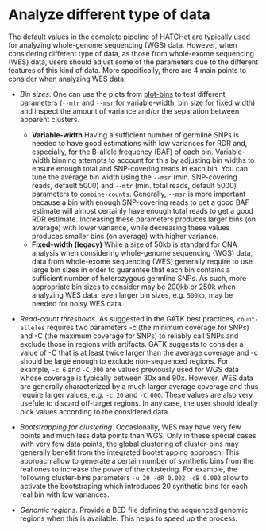 # Analyze different type of data

The default values in the complete pipeline of HATCHet are typically used for analyzing whole-genome sequencing (WGS) data. However, when considering different type of data, as those from whole-exome sequencing (WES) data, users should adjust some of the parameters due to the different features of this kind of data. More specifically, there are 4 main points to consider when analyzing WES data:

  - *Bin sizes*. One can use the plots from [plot-bins](https://github.com/raphael-group/hatchet/blob/master/doc/doc_plot_bins.html) to test different parameters (`--mtr` and `--msr` for variable-width, bin size for fixed width) and inspect the amount of variance and/or the separation between apparent clusters.
      * **Variable-width** Having a sufficient number of germline SNPs is needed to have good estimations with low variances for RDR and, especially, for the B-allele frequency (BAF) of each bin. Variable-width binning attempts to account for this by adjusting bin widths to ensure enough total and SNP-covering reads in each bin. You can tune the average bin width using the `--msr` (min. SNP-covering reads, default 5000) and `--mtr` (min. total reads, default 5000) parameters to `combine-counts`. Generally, `--msr` is more important because a bin with enough SNP-covering reads to get a good BAF estimate will almost certainly have enough total reads to get a good RDR estimate. Increasing these parameters produces larger bins (on average) with lower variance, while decreasing these values produces smaller bins (on average) with higher variance.
      * **Fixed-width (legacy)** While a size of 50kb is standard for CNA analysis when considering whole-genome sequencing (WGS) data, data from whole-exome sequencing (WES) generally require to use large bin sizes in order to guarantee that each bin contains a sufficient number of heterozygous germline SNPs. As such, more appropriate bin sizes to consider may be 200kb or 250k when analyzing WES data; even larger bin sizes, e.g. `500kb`, may be needed for noisy WES data.

  - *Read-count thresholds*. As suggested in the GATK best practices, `count-alleles` requires two parameters -c (the minimum coverage for SNPs) and -C (the maximum coverage for SNPs) to reliably call SNPs and exclude those in regions with artifacts. GATK suggests to consider a value of -C that is at least twice larger than the average coverage and -c should be large enough to exclude non-sequenced regions. For example, `-c 6` and `-C 300` are values previously used for WGS data whose coverage is typically between 30x and 90x. However, WES data are generally characterized by a much larger average coverage and thus require larger values, e.g. `-c 20` and `-C 600`. These values are also very usefule to discard off-target regions. In any case, the user should ideally pick values according to the considered data.

  - *Bootstrapping for clustering*. Occasionally, WES may have very few points and much less data points than WGS. Only in these special cases with very few data points, the global clustering of cluster-bins may generally benefit from the integrated bootstrapping approach. This approach allow to generate a certain number of synthetic bins from the real ones to increase the power of the clustering. For example, the following cluster-bins parameters `-u 20 -dR 0.002 -dB 0.002` allow to activate the bootstraping which introduces 20 synthetic bins for each real bin with low variances.

  - *Genomic regions*. Provide a BED file defining the sequenced genomic regions when this is available. This helps to speed up the process.

